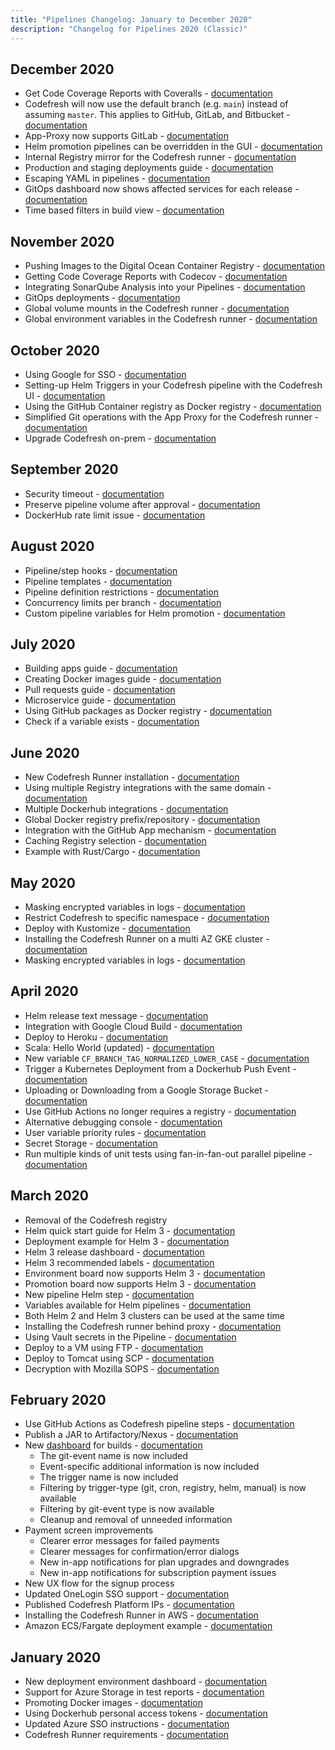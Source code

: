 ```yaml
---
title: "Pipelines Changelog: January to December 2020"
description: "Changelog for Pipelines 2020 (Classic)"
---
```



## December 2020
- Get Code Coverage Reports with Coveralls - [documentation]({{site.baseurl}}/docs/example-catalog/ci-examples/coveralls-testing/)
- Codefresh will now use the default branch (e.g. `main`) instead of assuming `master`. This applies to GitHub, GitLab, and Bitbucket - [documentation]({{site.baseurl}}/docs/pipelines/steps/git-clone/)
- App-Proxy now supports GitLab - [documentation]({{site.baseurl}}/docs/installation/runner/install-codefresh-runner/#app-proxy-installation)
- Helm promotion pipelines can be overridden in the GUI  - [documentation]({{site.baseurl}}/docs/deployments/helm/helm-environment-promotion/#creating-a-custom-helm-board)
- Internal Registry mirror for the Codefresh runner - [documentation]({{site.baseurl}}/docs/installation/runner/install-codefresh-runner/#configure-internal-registry-mirror)
- Production and staging deployments guide - [documentation]({{site.baseurl}}/docs/ci-cd-guides/environment-deployments/)
- Escaping YAML in pipelines - [documentation]({{site.baseurl}}/docs/pipelines/what-is-the-codefresh-yaml/#escaping-strings)
- GitOps dashboard now shows affected services for each release - [documentation]({{site.baseurl}}/docs/ci-cd-guides/gitops-deployments/#working-with-the-gitops-dashboard)
- Time based filters in build view - [documentation]({{site.baseurl}}/docs/pipelines/monitoring-pipelines/#applying-filters-on-the-build-view)

## November 2020
- Pushing Images to the Digital Ocean Container Registry - [documentation]({{site.baseurl}}/docs/integrations/docker-registries/digital-ocean-container-registry/)
- Getting Code Coverage Reports with Codecov - [documentation]({{site.baseurl}}/docs/example-catalog/ci-examples/codecov-testing/)
- Integrating SonarQube Analysis into your Pipelines - [documentation]({{site.baseurl}}/docs/testing/sonarqube-integration/)
- GitOps deployments - [documentation]({{site.baseurl}}/docs/ci-cd-guides/gitops-deployments/)
- Global volume mounts in the Codefresh runner - [documentation](https://artifacthub.io/packages/helm/codefresh-runner/cf-runtime#custom-volume-mounts)
- Global environment variables in the Codefresh runner - [documentation](https://artifacthub.io/packages/helm/codefresh-runner/cf-runtime#custom-global-environment-variables)

## October 2020
- Using Google for SSO - [documentation]({{site.baseurl}}/docs/administration/single-sign-on/sso-google/)
- Setting-up Helm Triggers in your Codefresh pipeline with the Codefresh UI - [documentation]({{site.baseurl}}/docs/pipelines/triggers/helm-triggers/)
- Using the GitHub Container registry as Docker registry - [documentation]({{site.baseurl}}/docs/integrations/docker-registries/github-container-registry/)
- Simplified Git operations with the App Proxy for the Codefresh runner - [documentation]({{site.baseurl}}/docs/installation/runner/install-codefresh-runner/#app-proxy-installation)
- Upgrade Codefresh on-prem - [documentation]({{site.baseurl}}/docs/installation/codefresh-on-prem-upgrade/)

## September 2020
- Security timeout - [documentation]({{site.baseurl}}/docs/administration/account-user-management/access-control/#security-timeout)
- Preserve pipeline volume after approval - [documentation]({{site.baseurl}}/docs/pipelines/steps/approval/#keeping-the-shared-volume-after-an-approval)
- DockerHub rate limit issue - [documentation]({{site.baseurl}}/docs/kb/articles/dockerhub-rate-limit/)

## August 2020
- Pipeline/step hooks - [documentation]({{site.baseurl}}/docs/pipelines/hooks/)
- Pipeline templates - [documentation]({{site.baseurl}}/docs/pipelines/pipelines/#using-pipeline-templates)
- Pipeline definition restrictions - [documentation]({{site.baseurl}}/docs/administration/access-control/#pipeline-definition-restrictions)
- Concurrency limits per branch - [documentation]({{site.baseurl}}/docs/pipelines/pipelines/#policies)
- Custom pipeline variables for Helm promotion - [documentation]({{site.baseurl}}/docs/deployments/helm/helm-environment-promotion/#promoting-helm-releases-with-the-ui)

## July 2020
- Building apps guide - [documentation]({{site.baseurl}}/docs/ci-cd-guides/packaging-compilation/)
- Creating Docker images guide - [documentation]({{site.baseurl}}/docs/ci-cd-guides/building-docker-images/)
- Pull requests guide - [documentation]({{site.baseurl}}/docs/ci-cd-guides/pull-request-branches/)
- Microservice guide - [documentation]({{site.baseurl}}/docs/ci-cd-guides/microservices/)
- Using GitHub packages as Docker registry - [documentation]({{site.baseurl}}/docs/integrations/docker-registries/github-packages/)
- Check if a variable exists - [documentation]({{site.baseurl}}/docs/pipelines/conditional-execution-of-steps/#execute-steps-according-to-the-presence-of-a-variable)

## June 2020
- New Codefresh Runner installation - [documentation]({{site.baseurl}}/docs/installation/runner/install-codefresh-runner/)
- Using multiple Registry integrations with the same domain - [documentation]({{site.baseurl}}/docs/ci-cd-guides/working-with-docker-registries/#working-with-multiple-registries-with-the-same-domain)
- Multiple Dockerhub integrations - [documentation]({{site.baseurl}}/docs/integrations/docker-registries/other-registries/)
- Global Docker registry prefix/repository - [documentation]({{site.baseurl}}/docs/integrations/docker-registries/#using-an-optional-repository-prefix)
- Integration with the GitHub App mechanism - [documentation]({{site.baseurl}}/docs/integrations/git-providers/#github-app)
- Caching Registry selection - [documentation]({{site.baseurl}}/docs/integrations/docker-registries/#internal-caching-registry)
- Example with Rust/Cargo - [documentation]({{site.baseurl}}/docs/example-catalog/ci-examples/rust/)

## May 2020
- Masking encrypted variables in logs - [documentation]({{site.baseurl}}/docs/pipelines/variables/#masking-variables-in-logs)
- Restrict Codefresh to specific namespace - [documentation]({{site.baseurl}}/docs/integrations/kubernetes/#restrict-codefresh-access-to-a-specific-namespace)
- Deploy with Kustomize - [documentation]({{site.baseurl}}/docs/example-catalog/cd-examples/deploy-with-kustomize/)
- Installing the Codefresh Runner on a multi AZ GKE cluster - [documentation]({{site.baseurl}}/docs/installation/runner/install-codefresh-runner/)
- Masking encrypted variables in logs - [documentation]({{site.baseurl}}/docs/pipelines/variables/#masking-variables-in-logs)

## April 2020
- Helm release text message - [documentation]({{site.baseurl}}/docs/deployments/helm/helm-releases-management/#showing-an-upgrade-message)
- Integration with Google Cloud Build - [documentation]({{site.baseurl}}/docs/integrations/gcloud-builder/)
- Deploy to Heroku - [documentation]({{site.baseurl}}/docs/example-catalog/cd-examples/deploy-to-heroku/)
- Scala: Hello World (updated) - [documentation]({{site.baseurl}}/docs/example-catalog/ci-examples/scala-hello-world/)
- New variable `CF_BRANCH_TAG_NORMALIZED_LOWER_CASE` - [documentation]({{site.baseurl}}/docs/pipelines/variables/#system-provided-variables)
- Trigger a Kubernetes Deployment from a Dockerhub Push Event - [documentation]({{site.baseurl}}/docs/example-catalog/cd-examples/trigger-a-k8s-deployment-from-docker-registry/)
- Uploading or Downloading from a Google Storage Bucket - [documentation]({{site.baseurl}}/docs/example-catalog/ci-examples/uploading-or-downloading-from-gs/)
- Use GitHub Actions no longer requires a registry - [documentation]({{site.baseurl}}/docs/integrations/github-actions/#how-it-works)
- Alternative debugging console - [documentation]({{site.baseurl}}/docs/pipelines/debugging-pipelines/#using-the-alternative-debug-window)
- User variable priority rules - [documentation]({{site.baseurl}}/docs/pipelines/variables/#user-provided-variables)
- Secret Storage - [documentation]({{site.baseurl}}/docs/pipelines/configuration/secrets-store/)
- Run multiple kinds of unit tests using fan-in-fan-out parallel pipeline - [documentation]({{site.baseurl}}/docs/example-catalog/ci-examples/fan-in-fan-out/)

## March 2020
- Removal of the Codefresh registry 
- Helm quick start guide for Helm 3  - [documentation]({{site.baseurl}}/docs/getting-started/helm-quick-start-guide/)
- Deployment example for Helm 3  - [documentation]({{site.baseurl}}/docs/yaml-examples/examples/helm/)
- Helm 3 release dashboard - [documentation]({{site.baseurl}}/docs/new-helm/helm-releases-management/#choosing-between-helm-2-and-helm-3-releases)
- Helm 3 recommended labels - [documentation]({{site.baseurl}}/docs/new-helm/helm-releases-management/#viewing-details-and-history-from-a-helm-release)
- Environment board now supports Helm 3 - [documentation]({{site.baseurl}}/docs/deploy-to-kubernetes/environment-dashboard/)
- Promotion board now supports Helm 3 - [documentation]({{site.baseurl}}/docs/new-helm/helm-environment-promotion/)
- New pipeline Helm step - [documentation]({{site.baseurl}}/docs/new-helm/using-helm-in-codefresh-pipeline/#examples)
- Variables available for Helm pipelines - [documentation]({{site.baseurl}}/docs/new-helm/helm-releases-management/#overriding-the-default-helm-actions)
- Both Helm 2 and Helm 3 clusters can be used at the same time
- Installing the Codefresh runner behind proxy - [documentation]({{site.baseurl}}/docs/enterprise/codefresh-runner/#installing-behind-a-proxy)
- Using Vault secrets in the Pipeline - [documentation]({{site.baseurl}}/docs/yaml-examples/examples/vault-secrets-in-the-pipeline/)
- Deploy to a VM using FTP - [documentation]({{site.baseurl}}/docs/yaml-examples/examples/transferring-php-ftp/)
- Deploy to Tomcat using SCP - [documentation]({{site.baseurl}}/docs/yaml-examples/examples/deploy-to-tomcat-via-scp/)
- Decryption with Mozilla SOPS - [documentation]({{site.baseurl}}/docs/yaml-examples/examples/decryption-with-mozilla-sops/)

## February 2020
- Use GitHub Actions as Codefresh pipeline steps - [documentation]({{site.baseurl}}/docs/integrations/github-actions/)
- Publish a JAR to Artifactory/Nexus - [documentation]({{site.baseurl}}/docs/example-catalog/ci-examples/publish-jar/)
- New [dashboard](https://g.codefresh.io/builds) for builds - [documentation]({{site.baseurl}}/docs/pipelines/monitoring-pipelines/)
  - The git-event name is now included
  - Event-specific additional information is now included
  - The trigger name is now included
  - Filtering by trigger-type (git, cron, registry, helm, manual) is now available
  - Filtering by git-event type is now available
  - Cleanup and removal of unneeded information
- Payment screen improvements
  - Clearer error messages for failed payments
  - Clearer messages for confirmation/error dialogs
  - New in-app notifications for plan upgrades and downgrades
  - New in-app notifications for subscription payment issues
- New UX flow for the signup process
- Updated OneLogin SSO support - [documentation]({{site.baseurl}}/docs/administration/single-sign-on/saml/saml-onelogin/)
- Published Codefresh Platform IPs - [documentation]({{site.baseurl}}/docs/integrations/kubernetes/#prerequisites)
- Installing the Codefresh Runner in AWS - [documentation]({{site.baseurl}}/docs/installation/runner/install-codefresh-runner/#installing-on-aws)
- Amazon ECS/Fargate deployment example - [documentation]({{site.baseurl}}/docs/integrations/amazon-web-services/)

## January 2020
- New deployment environment dashboard - [documentation]({{site.baseurl}}/docs/pipelines/deployment-environments/)
- Support for Azure Storage in test reports - [documentation]({{site.baseurl}}/docs/testing/test-reports/#connecting-azure-storage)
- Promoting Docker images - [documentation]({{site.baseurl}}/docs/ci-cd-guides/working-with-docker-registries/#promoting-docker-images)
- Using Dockerhub personal access tokens - [documentation]({{site.baseurl}}/docs/integrations/docker-registries/docker-hub/)
- Updated Azure SSO instructions - [documentation]({{site.baseurl}}/docs/administration/single-sign-on/oidc/oidc-azure/)
- Codefresh Runner requirements - [documentation]({{site.baseurl}}/docs/installation/runner/install-codefresh-runner/)